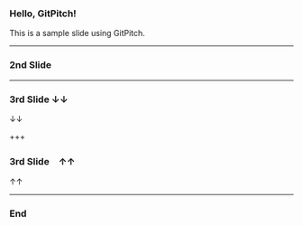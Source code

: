 ### Hello, GitPitch!

This is a sample slide using GitPitch.

---

### 2nd Slide

---

### 3rd Slide ↓↓

↓↓

+++

### 3rd Slide　↑↑

↑↑

---

### End
